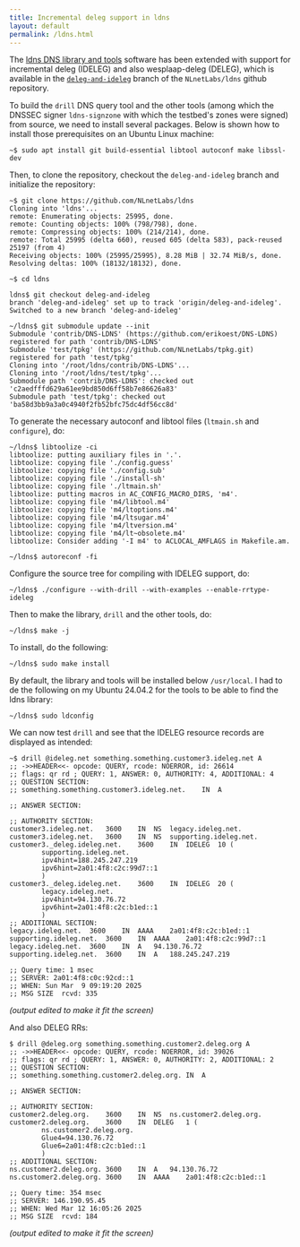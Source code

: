 ```yaml
---
title: Incremental deleg support in ldns
layout: default
permalink: /ldns.html
---
```


The [ldns DNS library and tools](https://nlnetlabs.nl/projects/ldns/about/) software has been extended with support for incremental deleg (IDELEG) and also wesplaap-deleg (DELEG), which is available in the [`deleg-and-ideleg`](https://github.com/NLnetLabs/ldns/tree/deleg-and-ideleg) branch of the `NLnetLabs/ldns` github repository.

To build the `drill` DNS query tool and the other tools (among which the DNSSEC signer `ldns-signzone` with which the testbed's zones were signed) from source, we need to install several packages.
Below is shown how to install those prerequisites on an Ubuntu Linux machine:

```
~$ sudo apt install git build-essential libtool autoconf make libssl-dev
```

Then, to clone the repository, checkout the `deleg-and-ideleg` branch and initialize the repository:

```
~$ git clone https://github.com/NLnetLabs/ldns
Cloning into 'ldns'...
remote: Enumerating objects: 25995, done.
remote: Counting objects: 100% (798/798), done.
remote: Compressing objects: 100% (214/214), done.
remote: Total 25995 (delta 660), reused 605 (delta 583), pack-reused 25197 (from 4)
Receiving objects: 100% (25995/25995), 8.28 MiB | 32.74 MiB/s, done.
Resolving deltas: 100% (18132/18132), done.

~$ cd ldns

ldns$ git checkout deleg-and-ideleg
branch 'deleg-and-ideleg' set up to track 'origin/deleg-and-ideleg'.
Switched to a new branch 'deleg-and-ideleg'

~/ldns$ git submodule update --init
Submodule 'contrib/DNS-LDNS' (https://github.com/erikoest/DNS-LDNS) registered for path 'contrib/DNS-LDNS'
Submodule 'test/tpkg' (https://github.com/NLnetLabs/tpkg.git) registered for path 'test/tpkg'
Cloning into '/root/ldns/contrib/DNS-LDNS'...
Cloning into '/root/ldns/test/tpkg'...
Submodule path 'contrib/DNS-LDNS': checked out 'c2aedfffd629a61ee9bd850d6ff58b7e86626a83'
Submodule path 'test/tpkg': checked out 'ba58d3bb9a3a0c4940f2fb52bfc75dc4df56cc8d'
```

To generate the necessary autoconf and libtool files (`ltmain.sh` and `configure`), do:

```
~/ldns$ libtoolize -ci
libtoolize: putting auxiliary files in '.'.
libtoolize: copying file './config.guess'
libtoolize: copying file './config.sub'
libtoolize: copying file './install-sh'
libtoolize: copying file './ltmain.sh'
libtoolize: putting macros in AC_CONFIG_MACRO_DIRS, 'm4'.
libtoolize: copying file 'm4/libtool.m4'
libtoolize: copying file 'm4/ltoptions.m4'
libtoolize: copying file 'm4/ltsugar.m4'
libtoolize: copying file 'm4/ltversion.m4'
libtoolize: copying file 'm4/lt~obsolete.m4'
libtoolize: Consider adding '-I m4' to ACLOCAL_AMFLAGS in Makefile.am.

~/ldns$ autoreconf -fi
```

Configure the source tree for compiling with IDELEG support, do:

```
~/ldns$ ./configure --with-drill --with-examples --enable-rrtype-ideleg
```

Then to make the library, `drill` and the other tools, do:

```
~/ldns$ make -j

```

To install, do the following:

```
~/ldns$ sudo make install
```

By default, the library and tools will be installed below `/usr/local`.
I had to de the following on my Ubuntu 24.04.2 for the tools to be able to find the ldns library:

```
~/ldns$ sudo ldconfig

```

We can now test `drill` and see that the IDELEG resource records are displayed as intended:

```
~$ drill @ideleg.net something.something.customer3.ideleg.net A
;; ->>HEADER<<- opcode: QUERY, rcode: NOERROR, id: 26614
;; flags: qr rd ; QUERY: 1, ANSWER: 0, AUTHORITY: 4, ADDITIONAL: 4
;; QUESTION SECTION:
;; something.something.customer3.ideleg.net.	IN	A

;; ANSWER SECTION:

;; AUTHORITY SECTION:
customer3.ideleg.net.	3600	IN	NS	legacy.ideleg.net.
customer3.ideleg.net.	3600	IN	NS	supporting.ideleg.net.
customer3._deleg.ideleg.net.	3600	IN	IDELEG	10 (
		supporting.ideleg.net.
		ipv4hint=188.245.247.219
		ipv6hint=2a01:4f8:c2c:99d7::1
		)
customer3._deleg.ideleg.net.	3600	IN	IDELEG	20 (
		legacy.ideleg.net.
		ipv4hint=94.130.76.72
		ipv6hint=2a01:4f8:c2c:b1ed::1
		)
;; ADDITIONAL SECTION:
legacy.ideleg.net.	3600	IN	AAAA	2a01:4f8:c2c:b1ed::1
supporting.ideleg.net.	3600	IN	AAAA	2a01:4f8:c2c:99d7::1
legacy.ideleg.net.	3600	IN	A	94.130.76.72
supporting.ideleg.net.	3600	IN	A	188.245.247.219

;; Query time: 1 msec
;; SERVER: 2a01:4f8:c0c:92cd::1
;; WHEN: Sun Mar  9 09:19:20 2025
;; MSG SIZE  rcvd: 335
```
_(output edited to make it fit the screen)_


And also DELEG RRs:
```
$ drill @deleg.org something.something.customer2.deleg.org A
;; ->>HEADER<<- opcode: QUERY, rcode: NOERROR, id: 39026
;; flags: qr rd ; QUERY: 1, ANSWER: 0, AUTHORITY: 2, ADDITIONAL: 2
;; QUESTION SECTION:
;; something.something.customer2.deleg.org.	IN	A

;; ANSWER SECTION:

;; AUTHORITY SECTION:
customer2.deleg.org.	3600	IN	NS	ns.customer2.deleg.org.
customer2.deleg.org.	3600	IN	DELEG	1 (
		ns.customer2.deleg.org.
		Glue4=94.130.76.72
		Glue6=2a01:4f8:c2c:b1ed::1
		)
;; ADDITIONAL SECTION:
ns.customer2.deleg.org.	3600	IN	A	94.130.76.72
ns.customer2.deleg.org.	3600	IN	AAAA	2a01:4f8:c2c:b1ed::1

;; Query time: 354 msec
;; SERVER: 146.190.95.45
;; WHEN: Wed Mar 12 16:05:26 2025
;; MSG SIZE  rcvd: 184
```
_(output edited to make it fit the screen)_

